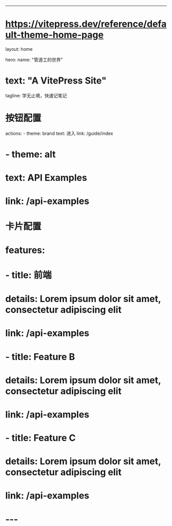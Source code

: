 ---
# https://vitepress.dev/reference/default-theme-home-page
layout: home 

hero:
  name: "管道工的世界"
  # text: "A VitePress Site"
  tagline: 学无止境，快速记笔记

  # 按钮配置
  actions:
    - theme: brand
      text: 进入
      link: /guide/index
  #   - theme: alt
  #     text: API Examples
  #     link: /api-examples

# 卡片配置
# features:
#   - title: 前端
#     details: Lorem ipsum dolor sit amet, consectetur adipiscing elit
#     link: /api-examples
#   - title: Feature B
#     details: Lorem ipsum dolor sit amet, consectetur adipiscing elit
#     link: /api-examples
#   - title: Feature C
#     details: Lorem ipsum dolor sit amet, consectetur adipiscing elit
#     link: /api-examples
# ---
